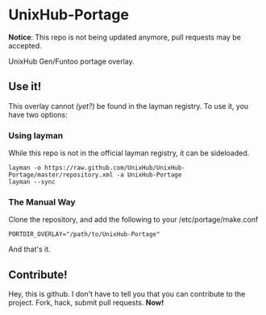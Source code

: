 UnixHub-Portage
===============

__Notice__: This repo is not being updated anymore, pull requests may be accepted.

UnixHub Gen/Funtoo portage overlay.

## Use it!

This overlay cannot _(yet?)_ be found in the layman registry. To use it, you have two options:

### Using layman

While this repo is not in the official layman registry, it can be sideloaded.

```
layman -o https://raw.github.com/UnixHub/UnixHub-Portage/master/repository.xml -a UnixHub-Portage
layman --sync
```

### The Manual Way

Clone the repository, and add the following to your /etc/portage/make.conf

```make
PORTDIR_OVERLAY="/path/to/UnixHub-Portage"
```

And that's it.

## Contribute!
Hey, this is github. I don't have to tell you that you can contribute to the project. Fork, hack, submit pull requests. **Now!**
